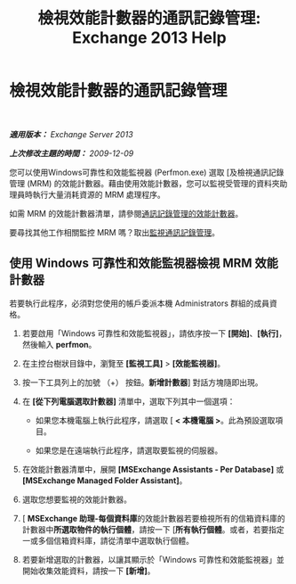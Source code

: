 ﻿---
title: '檢視效能計數器的通訊記錄管理: Exchange 2013 Help'
TOCTitle: 檢視效能計數器的通訊記錄管理
ms:assetid: ec374d31-2797-4f8b-8c96-3839d01a662c
ms:mtpsurl: https://technet.microsoft.com/zh-tw/library/Bb397227(v=EXCHG.150)
ms:contentKeyID: 51409255
ms.date: 05/21/2018
mtps_version: v=EXCHG.150
ms.translationtype: MT
---

# 檢視效能計數器的通訊記錄管理

 

_**適用版本：** Exchange Server 2013_

_**上次修改主題的時間：** 2009-12-09_

您可以使用Windows可靠性和效能監視器 (Perfmon.exe) 選取 \[及檢視通訊記錄管理 (MRM) 的效能計數器。藉由使用效能計數器，您可以監視受管理的資料夾助理員時執行大量消耗資源的 MRM 處理程序。

如需 MRM 的效能計數器清單，請參閱[通訊記錄管理的效能計數器](performance-counters-for-https://docs.microsoft.com/zh-tw/exchange/security-and-compliance/messaging-records-management/messaging-records-management)。

要尋找其他工作相關監控 MRM 嗎？取出[監視通訊記錄管理](monitoring-https://docs.microsoft.com/zh-tw/exchange/security-and-compliance/messaging-records-management/messaging-records-management)。

## 使用 Windows 可靠性和效能監視器檢視 MRM 效能計數器

若要執行此程序，必須對您使用的帳戶委派本機 Administrators 群組的成員資格。

1.  若要啟用「Windows 可靠性和效能監視器」，請依序按一下 **\[開始\]**、**\[執行\]**，然後輸入 **perfmon**。

2.  在主控台樹狀目錄中，瀏覽至 **\[監視工具\]** \> **\[效能監視器\]**。

3.  按一下工具列上的加號 （+） 按鈕。**新增計數器**\] 對話方塊隨即出現。

4.  在 **\[從下列電腦選取計數器\]** 清單中，選取下列其中一個選項：
    
      - 如果您本機電腦上執行此程序，請選取 \[ **\< 本機電腦 \>**。此為預設選取項目。
    
      - 如果您是在遠端執行此程序，請選取要監視的伺服器。

5.  在效能計數器清單中，展開 **\[MSExchange Assistants - Per Database\]** 或 **\[MSExchange Managed Folder Assistant\]**。

6.  選取您想要監視的效能計數器。

7.  \[ **MSExchange 助理-每個資料庫**的效能計數器若要檢視所有的信箱資料庫的計數器中**所選取物件的執行個體**，請按一下 \[**所有執行個體**。或者，若要指定一或多個信箱資料庫，請從清單中選取執行個體。

8.  若要新增選取的計數器，以讓其顯示於「Windows 可靠性和效能監視器」並開始收集效能資料，請按一下 **\[新增\]**。


